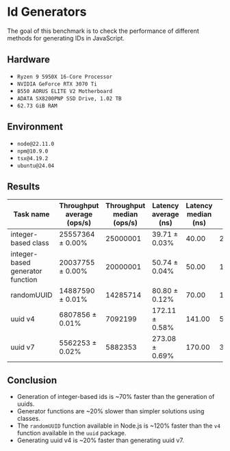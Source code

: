 # Id Generators

The goal of this benchmark is to check the performance of different methods for generating IDs in JavaScript.

## Hardware

- `Ryzen 9 5950X 16-Core Processor`
- `NVIDIA GeForce RTX 3070 Ti`
- `B550 AORUS ELITE V2 Motherboard`
- `ADATA SX8200PNP SSD Drive, 1.02 TB`
- `62.73 GiB RAM`

## Environment

- `node@22.11.0`
- `npm@10.9.0`
- `tsx@4.19.2`
- `ubuntu@24.04`

## Results

| Task name                        | Throughput average (ops/s) | Throughput median (ops/s) | Latency average (ns) | Latency median (ns) | Samples  |
| -------------------------------- | -------------------------- | ------------------------- | -------------------- | ------------------- | -------- |
| integer-based class              | 25557364 ± 0.00%           | 25000001                  | 39.71 ± 0.03%        | 40.00               | 25180644 |
| integer-based generator function | 20037755 ± 0.00%           | 20000001                  | 50.74 ± 0.04%        | 50.00               | 19710169 |
| randomUUID                       | 14887590 ± 0.01%           | 14285714                  | 80.80 ± 0.12%        | 70.00               | 12376572 |
| uuid v4                          | 6807856 ± 0.01%            | 7092199                   | 172.11 ± 0.58%       | 141.00              | 5810137  |
| uuid v7                          | 5562253 ± 0.02%            | 5882353                   | 273.08 ± 0.69%       | 170.00              | 3661956  |

## Conclusion

- Generation of integer-based ids is ~70% faster than the generation of uuids.
- Generator functions are ~20% slower than simpler solutions using classes.
- The `randomUUID` function available in Node.js is ~120% faster than the `v4` function available in the `uuid` package.
- Generating uuid v4 is ~20% faster than generating uuid v7.
